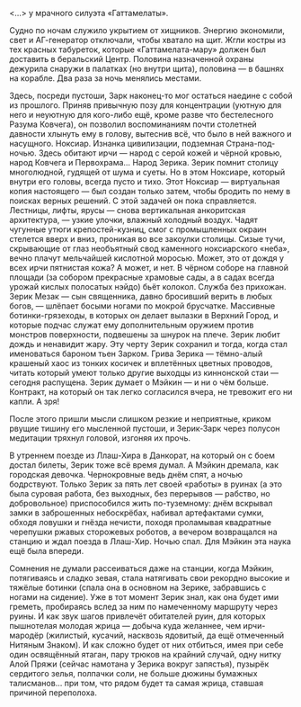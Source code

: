 <...> у мрачного силуэта «Гаттамелаты».

Судно по ночам служило укрытием от хищников. Энергию экономили, свет и АГ-генератор отключали, чтобы хватало на щит. Жгли костры из тех красных табуреток, которые «Гаттамелата-мару» должен был доставить в беральский Центр. Половина назначенной охраны дежурила снаружи в палатках (но внутри щита), половина — в башнях на корабле. Два раза за ночь менялись местами.

Здесь, посреди пустоши, Зарк наконец-то мог остаться наедине с собой из прошлого. Приняв привычную позу для концентрации (уютную для него и неуютную для кого-либо ещё, кроме разве что бестелесного Разума Ковчега), он позволил воспоминаниям почти столетней давности хлынуть ему в голову, вытеснив всё, что было в ней важного и насущного.
Ноксиар. Изнанка цивилизации, подземная Страна-под-ночью. Здесь обитают ирчи — народ с серой кожей и чёрной кровью, народ Ковчега и Первохрама…  Народ Зерика. Зерик помнит столицу многолюдной, гудящей от шума и суеты. Но в этом Ноксиаре, который внутри его головы, всегда пусто и тихо. Этот Ноксиар — виртуальная копия настоящего — был создан только затем, чтобы бродить по нему в поисках верных решений. С этой задачей он пока справляется.
Лестницы, лифты, ярусы — снова вертикальная анкоритская архитектура, — узкие улочки, влажный холодный воздух. Чадят чугунные утюги крепостей-кузниц, смог с промышленных окраин стелется вверх и вниз, проникая во все закоулки столицы. Сизые тучи, скрывающие от глаз необъятный свод каменного ноксиарского «неба», вечно плачут мельчайшей кислотной моросью. Может, это от дождя у всех ирчи пятнистая кожа? А может, и нет.
В чёрном соборе на главной площади (за собором прекрасные храмовые сады, а в садах всегда урожай кислых полосатых нэйдо) бьёт колокол. Служба без прихожан.
Зерик Мезак — сын священника, давно бросивший верить в любых богов, — шлёпает босыми ногами по мокрой брусчатке. Массивные ботинки-грязеходы, в которых он делает вылазки в Верхний Город, и которые подчас служат ему дополнительным оружием против монстров поверхности, подвешены за шнурок на плече.
Зерик любит дождь и ненавидит жару. Эту черту Зерик сохранил и тогда, когда стал именоваться бароном тьен Зарком. Грива Зерика — тёмно-алый крашеный хаос из тонких косичек и вплетённых цветных проводов, читать который умеют только другие выходцы из киннонской стаи — сегодня распущена. Зерик думает о Мэйкин — и ни о чём больше. Контракт, на который он так легко согласился вчера, не тревожит его ни капли. А зря!

После этого пришли мысли слишком резкие и неприятные, криком рвущие тишину его мысленной пустоши, и Зерик-Зарк через полусон медитации тряхнул головой, изгоняя их прочь.

В утреннем поезде из Ллаш-Хира в Данкорат, на который он с боем достал билеты, Зерик тоже всё время думал. А Мэйкин дремала, как городская девочка. Чернокровные ведь днём спят, а ночью бодрствуют. Только Зерик за пять лет своей «работы» в руинах (а это была суровая работа, без выходных, без перерывов — рабство, но добровольное) приспособился жить по-туземному: днём вскрывал замки в заброшенных небоскрёбах, набивал артефактами сумки, обходя ловушки и гнёзда нечисти, походя проламывая квадратные черепушки ржавых сторожевых роботов, а вечером возвращался на станцию и ждал поезда в Ллаш-Хир. Ночью спал. Для Мэйкин эта наука ещё была впереди.


Сомнения не думали рассеиваться даже на станции, когда Мэйкин, потягиваясь и сладко зевая, стала натягивать свои рекордно высокие и тяжёлые ботинки (спала она в основном на Зерике, забравшись с ногами на сидение). Уже в тот момент Зерик знал, как она будет ими греметь, пробираясь вслед за ним по намеченному маршруту через руины. И как звук шагов привлечёт обитателей руин, для которых пышнотелая молодая жрица — добыча куда желаннее, чем ирчи-мародёр (жилистый, кусачий, насквозь ядовитый, да ещё отмеченный Нитяным Знаком). И как сложно будет от них отбиться, имея при себе один освящённый ятаган, пару трюков на крайний случай, одну нитку Алой Пряжи (сейчас намотана у Зерика вокруг запястья), пузырёк сердитого зелья, полпачки соли, не больше дюжины бумажных талисманов… при том, что рядом будет та самая жрица, ставшая причиной переполоха.
